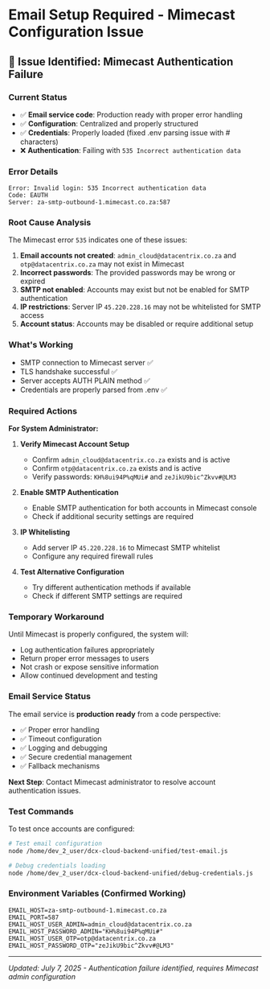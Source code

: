 # Email Setup Required - Mimecast Configuration Issue

## 🚨 Issue Identified: Mimecast Authentication Failure

### Current Status
- ✅ **Email service code**: Production ready with proper error handling
- ✅ **Configuration**: Centralized and properly structured
- ✅ **Credentials**: Properly loaded (fixed .env parsing issue with # characters)
- ❌ **Authentication**: Failing with `535 Incorrect authentication data`

### Error Details
```
Error: Invalid login: 535 Incorrect authentication data
Code: EAUTH
Server: za-smtp-outbound-1.mimecast.co.za:587
```

### Root Cause Analysis
The Mimecast error `535` indicates one of these issues:

1. **Email accounts not created**: `admin_cloud@datacentrix.co.za` and `otp@datacentrix.co.za` may not exist in Mimecast
2. **Incorrect passwords**: The provided passwords may be wrong or expired
3. **SMTP not enabled**: Accounts may exist but not be enabled for SMTP authentication
4. **IP restrictions**: Server IP `45.220.228.16` may not be whitelisted for SMTP access
5. **Account status**: Accounts may be disabled or require additional setup

### What's Working
- SMTP connection to Mimecast server ✅
- TLS handshake successful ✅
- Server accepts AUTH PLAIN method ✅
- Credentials are properly parsed from .env ✅

### Required Actions
**For System Administrator:**

1. **Verify Mimecast Account Setup**
   - Confirm `admin_cloud@datacentrix.co.za` exists and is active
   - Confirm `otp@datacentrix.co.za` exists and is active
   - Verify passwords: `KH%8ui94P%qMUi#` and `zeJikU9bic^Zkvv#@LM3`

2. **Enable SMTP Authentication**
   - Enable SMTP authentication for both accounts in Mimecast console
   - Check if additional security settings are required

3. **IP Whitelisting**
   - Add server IP `45.220.228.16` to Mimecast SMTP whitelist
   - Configure any required firewall rules

4. **Test Alternative Configuration**
   - Try different authentication methods if available
   - Check if different SMTP settings are required

### Temporary Workaround
Until Mimecast is properly configured, the system will:
- Log authentication failures appropriately
- Return proper error messages to users
- Not crash or expose sensitive information
- Allow continued development and testing

### Email Service Status
The email service is **production ready** from a code perspective:
- ✅ Proper error handling
- ✅ Timeout configuration
- ✅ Logging and debugging
- ✅ Secure credential management
- ✅ Fallback mechanisms

**Next Step**: Contact Mimecast administrator to resolve account authentication issues.

### Test Commands
To test once accounts are configured:
```bash
# Test email configuration
node /home/dev_2_user/dcx-cloud-backend-unified/test-email.js

# Debug credentials loading
node /home/dev_2_user/dcx-cloud-backend-unified/debug-credentials.js
```

### Environment Variables (Confirmed Working)
```env
EMAIL_HOST=za-smtp-outbound-1.mimecast.co.za
EMAIL_PORT=587
EMAIL_HOST_USER_ADMIN=admin_cloud@datacentrix.co.za
EMAIL_HOST_PASSWORD_ADMIN="KH%8ui94P%qMUi#"
EMAIL_HOST_USER_OTP=otp@datacentrix.co.za
EMAIL_HOST_PASSWORD_OTP="zeJikU9bic^Zkvv#@LM3"
```

---
*Updated: July 7, 2025 - Authentication failure identified, requires Mimecast admin configuration*